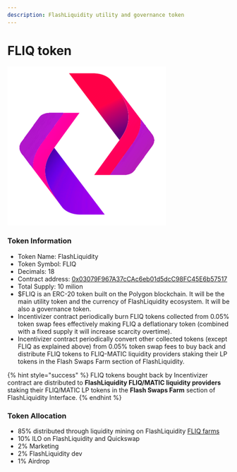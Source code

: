 ```yaml
---
description: FlashLiquidity utility and governance token
---
```


# FLIQ token

![FLIQ token logo](../.gitbook/assets/logo360X360.png)

### Token Information

* Token Name: FlashLiquidity
* Token Symbol: FLIQ
* Decimals: 18
* Contract address: [0x03079F967A37cCAc6eb01d5dcC98FC45E6b57517](https://polygonscan.com/address/0x03079F967A37cCAc6eb01d5dcC98FC45E6b57517)
* Total Supply: 10 milion
* $FLIQ is an ERC-20 token built on the Polygon blockchain. It will be the main utility token and the currency of FlashLiquidity ecosystem. It will be also a governance token.
* Incentivizer contract periodically burn FLIQ tokens collected from 0.05% token swap fees effectively making FLIQ a deflationary token (combined with a fixed supply it will increase scarcity overtime).
* Incentivizer contract periodically convert other collected tokens (except FLIQ as explained above) from 0.05% token swap fees to buy back and distribute FLIQ tokens to FLIQ-MATIC liquidity providers staking their LP tokens in the Flash Swaps Farm section of FlashLiquidity.

{% hint style="success" %}
FLIQ tokens bought back by Incentivizer contract are distributed to **FlashLiquidity FLIQ/MATIC liquidity providers** staking their FLIQ/MATIC LP tokens in the **Flash Swaps Farm** section of FlashLiquidity Interface.&#x20;
{% endhint %}

### Token Allocation

* 85% distributed through liquidity mining on FlashLiquidity [FLIQ farms](farms/fliq-farms.md)
* 10% ILO on FlashLiquidity and Quickswap
* 2% Marketing
* 2% FlashLiquidity dev
* 1% Airdrop
